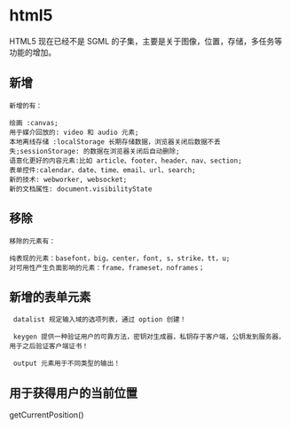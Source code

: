 # html5

HTML5 现在已经不是 SGML 的子集，主要是关于图像，位置，存储，多任务等功能的增加。

## 新增

```
新增的有：

绘画 :canvas;
用于媒介回放的: video 和 audio 元素;
本地离线存储 :localStorage 长期存储数据，浏览器关闭后数据不丢失;sessionStorage: 的数据在浏览器关闭后自动删除;
语意化更好的内容元素:比如 article、footer、header、nav、section;
表单控件:calendar、date、time、email、url、search;
新的技术: webworker, websocket;
新的文档属性: document.visibilityState
```

## 移除

```
移除的元素有：

纯表现的元素：basefont，big，center，font, s，strike，tt，u;
对可用性产生负面影响的元素：frame，frameset，noframes；
```

## 新增的表单元素

```
 datalist 规定输入域的选项列表，通过 option 创建！

 keygen 提供一种验证用户的可靠方法，密钥对生成器，私钥存于客户端，公钥发到服务器，用于之后验证客户端证书！

 output 元素用于不同类型的输出！
```

## 用于获得用户的当前位置

getCurrentPosition()
